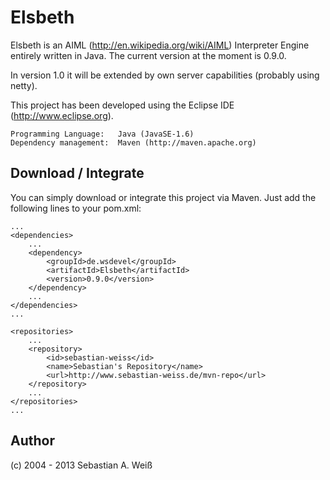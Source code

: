 Elsbeth
=======

Elsbeth is an AIML (http://en.wikipedia.org/wiki/AIML) Interpreter Engine entirely written in Java. The current version at the moment is 0.9.0. 

In version 1.0 it will be extended by own server capabilities (probably using netty).

This project has been developed using the Eclipse IDE (http://www.eclipse.org).

	Programming Language: 	Java (JavaSE-1.6)
	Dependency management:	Maven (http://maven.apache.org)

Download / Integrate
--------------------

You can simply download or integrate this project via Maven. Just add the following lines to your pom.xml:

	...
	<dependencies>
		...
		<dependency>
			<groupId>de.wsdevel</groupId>
			<artifactId>Elsbeth</artifactId>
			<version>0.9.0</version>
		</dependency>
		...
	</dependencies>
	...
	
	<repositories>
		...
		<repository>
			<id>sebastian-weiss</id>
			<name>Sebastian's Repository</name>
			<url>http://www.sebastian-weiss.de/mvn-repo</url>
		</repository>
		...
	</repositories>
	...

Author
------
(c) 2004 - 2013 Sebastian A. Weiß
	